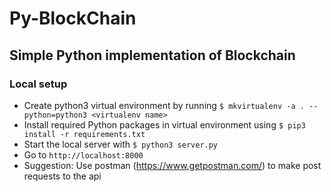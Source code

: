 # Py-BlockChain

## Simple Python implementation of Blockchain

### Local setup
- Create python3 virtual environment by running `$ mkvirtualenv -a . --python=python3 <virtualenv name>`
- Install required Python packages in virtual environment using `$ pip3 install -r requirements.txt`
- Start the local server with `$ python3 server.py`
- Go to `http://localhost:8000`
- Suggestion: Use postman (https://www.getpostman.com/) to make post requests to the api
